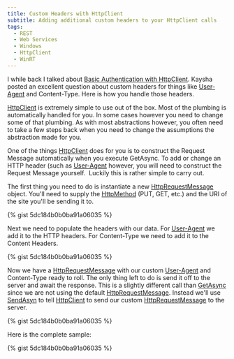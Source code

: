 ```yaml
---
title: Custom Headers with HttpClient
subtitle: Adding additional custom headers to your HttpClient calls
tags:
  - REST
  - Web Services
  - Windows
  - HttpClient
  - WinRT
---
```

I while back I talked about [Basic Authentication with HttpClient][basic-http-authentication-in-winrt]. Kaysha posted an excellent question about custom headers for things like [User-Agent][] and Content-Type. Here is how you handle those headers.

[HttpClient][] is extremely simple to use out of the box. Most of the plumbing is automatically handled for you. In some cases however you need to change some of that plumbing. As with most abstractions however, you often need to take a few steps back when you need to change the assumptions the abstraction made for you.

One of the things [HttpClient][] does for you is to construct the Request Message automatically when you execute GetAsync. To add or change an HTTP header (such as [User-Agent] however, you will need to construct the Request Message yourself.  Luckily this is rather simple to carry out.

The first thing you need to do is instantiate a new [HttpRequestMessage][] object. You'll need to supply the [HttpMethod][] (PUT, GET, etc.) and the URI of the site you'll be sending it to.

{% gist 5dc184b0b0ba91a06035  %}

Next we need to populate the headers with our data. For [User-Agent][] we add it to the HTTP headers. For Content-Type we need to add it to the Content Headers.

{% gist 5dc184b0b0ba91a06035  %}

Now we have a [HttpRequestMessage][] with our custom [User-Agent][] and Content-Type ready to roll. The only thing left to do is send it off to the server and await the response. This is a slightly different call than [GetAsync][] since we are not using the default [HttpRequestMessage][]. Instead we'll use [SendAsyn][] to tell [HttpClient][] to send our custom [HttpRequestMessage][] to the server.

{% gist 5dc184b0b0ba91a06035  %}

Here is the complete sample:

{% gist 5dc184b0b0ba91a06035  %}

[basic-http-authentication-in-winrt]: //massivescale.com/basic-http-authentication-in-winrt
[User-Agent]:         http://en.wikipedia.org/wiki/User_agent

[HttpRequestMessage]: https://msdn.microsoft.com/library/system.net.http.httprequestmessage.aspx
[HttpClient]:         https://msdn.microsoft.com/library/system.net.http.httpclient.aspx
[HttpMethod]:         https://msdn.microsoft.com/library/system.net.http.httpmethod.aspx
[GetAsync]:           https://msdn.microsoft.com/library/hh158944.aspx
[SendAsyn]:           https://msdn.microsoft.com/library/system.net.http.httpclient.sendasync.aspx